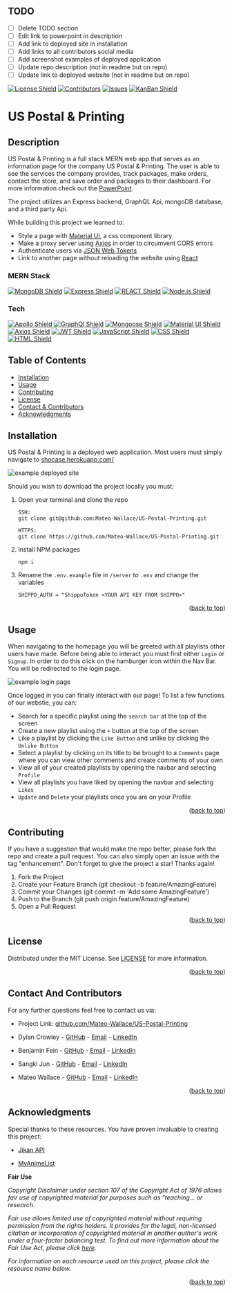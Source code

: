 ## TODO

- [ ] Delete TODO section
- [ ] Edit link to powerpoint in description
- [ ] Add link to deployed site in installation
- [ ] Add links to all contributors social media
- [ ] Add screenshot examples of deployed application
- [ ] Update repo description (not in readme but on repo)
- [ ] Update link to deployed website (not in readme but on repo)

<p id="readme-top"></p>

[![License Shield](https://img.shields.io/github/license/Mateo-Wallace/US-Postal-Printing.svg?style=for-the-badge)](./LICENSE) [![Contributors](https://img.shields.io/github/contributors/Mateo-Wallace/US-Postal-Printing.svg?style=for-the-badge)](https://github.com/Mateo-Wallace/US-Postal-Printing/graphs/contributors) [![Issues](https://img.shields.io/github/issues/Mateo-Wallace/US-Postal-Printing.svg?style=for-the-badge)](https://github.com/Mateo-Wallace/US-Postal-Printing/issues) [![KanBan Shield](https://img.shields.io/badge/Kanban_Board-555555?style=for-the-badge)](https://github.com/users/Mateo-Wallace/projects/4/views/1)

# US Postal & Printing

## Description

US Postal & Printing is a full stack MERN web app that serves as an information page for the company US Postal & Printing. The user is able to see the services the company provides, track packages, make orders, contact the store, and save order and packages to their dashboard. For more information check out the [PowerPoint](https://docs.google.com/presentation/d/1Us7_Q01uOFhasWDNHokqUsz2VRzwK0pvtdRSPxGRj1I/edit#slide=id.g29f43f0a72_0_24).

The project utilizes an Express backend, GraphQL Api, mongoDB database, and a third party Api.

While building this project we learned to:

- Style a page with [Material UI](https://mui.com/), a css component library
- Make a proxy server using [Axios](https://axios-http.com/) in order to circumvent CORS errors
- Authenticate users via [JSON Web Tokens](https://jwt.io/)
- Link to another page without reloading the website using [React](https://reactjs.org/)

### MERN Stack

[![MongoDB Shield](https://img.shields.io/badge/MongoDB-47A248?&style=for-the-badge&logo=mongodb&logoColor=white)](https://www.mongodb.com/) [![Express Shield](https://img.shields.io/badge/Express-000000?&style=for-the-badge&logo=express&logoColor=white)](http://expressjs.com/) [![REACT Shield](https://img.shields.io/badge/React-222222?&style=for-the-badge&logo=react)](https://reactjs.org/) [![Node.js Shield](https://img.shields.io/badge/Node.js-339933?&style=for-the-badge&logo=node.js&logoColor=white)](https://nodejs.org/en/)

### Tech

[![Apollo Shield](https://img.shields.io/badge/Apollo-311C87?&style=for-the-badge&logo=apollographql&logoColor=white)](https://www.apollographql.com/) [![GraphQl Shield](https://img.shields.io/badge/GraphQl-E10098?&style=for-the-badge&logo=graphql&logoColor=white)](https://graphql.org/) [![Mongoose Shield](https://img.shields.io/badge/Mongoose-AA2929?&style=for-the-badge&logo=matrix&logoColor=white)](https://mongoosejs.com/) [![Material UI Shield](https://img.shields.io/badge/Material_UI-007FFF?&style=for-the-badge&logo=mui&logoColor=white)](https://mui.com/) [![Axios Shield](https://img.shields.io/badge/Axios-5A29E4?&style=for-the-badge&logo=axios&logoColor=white)](https://axios-http.com/) [![JWT Shield](https://img.shields.io/badge/JSON_Web_Tokens-000000?&style=for-the-badge&logo=jsonwebtokens&logoColor=white)](https://jwt.io/) [![JavaScript Shield](https://img.shields.io/badge/JavaScript-F7DF1E?&style=for-the-badge&logo=javascript&logoColor=272727)](https://developer.mozilla.org/en-US/docs/Web/JavaScript) [![CSS Shield](https://img.shields.io/badge/CSS-1572B6?&style=for-the-badge&logo=css3&logoColor=white)](https://developer.mozilla.org/en-US/docs/Web/CSS) [![HTML Shield](https://img.shields.io/badge/HTML5-E34F26?&style=for-the-badge&logo=html5&logoColor=white)](https://developer.mozilla.org/en-US/docs/Glossary/HTML5)

## Table of Contents

- [Installation](#installation)
- [Usage](#usage)
- [Contributing](#contributing)
- [License](#license)
- [Contact & Contributors](#contact-and-contributors)
- [Acknowledgments](#acknowledgments)

## Installation

US Postal & Printing is a deployed web application. Most users must simply navigate to [shocase.herokuapp.com/](https://shocase.herokuapp.com/)

![example deployed site](./public/images/shocase.png)

Should you wish to download the project locally you must:

1. Open your terminal and clone the repo

   ```
   SSH:
   git clone git@github.com:Mateo-Wallace/US-Postal-Printing.git

   HTTPS:
   git clone https://github.com/Mateo-Wallace/US-Postal-Printing.git
   ```

2. Install NPM packages
   ```
   npm i
   ```
3. Rename the `.env.example` file in `/server` to `.env` and change the variables
   ```
   SHIPPO_AUTH = "ShippoToken <YOUR API KEY FROM SHIPPO>"
   ```

<p align="right">(<a href="#readme-top">back to top</a>)</p>

## Usage

When navigating to the homepage you will be greeted with all playlists other users have made. Before being able to interact you must first either `Login` or `Signup`. In order to do this click on the hamburger icon within the Nav Bar. You will be redirected to the login page.

![example login page](./public/images/website_login.png)

Once logged in you can finally interact with our page! To list a few functions of our webstie, you can:

- Search for a specific playlist using the `search bar` at the top of the screen
- Create a new playlist using the `+` button at the top of the screen
- Like a playlist by clicking the `Like Button` and unlike by clicking the `Unlike Button`
- Select a playlist by clicking on its title to be brought to a `Comments` page where you can view other comments and create comments of your own
- View all of your created playlists by opening the navbar and selecting `Profile`
- View all playlists you have liked by opening the navbar and selecting `Likes`
- `Update` and `Delete` your playlists once you are on your Profile

<p align="right">(<a href="#readme-top">back to top</a>)</p>

## Contributing

If you have a suggestion that would make the repo better, please fork the repo and create a pull request. You can also simply open an issue with the tag "enhancement". Don't forget to give the project a star! Thanks again!

1. Fork the Project
2. Create your Feature Branch (git checkout -b feature/AmazingFeature)
3. Commit your Changes (git commit -m 'Add some AmazingFeature')
4. Push to the Branch (git push origin feature/AmazingFeature)
5. Open a Pull Request

<p align="right">(<a href="#readme-top">back to top</a>)</p>

## License

Distributed under the MIT License. See [LICENSE](./LICENSE) for more information.

<p align="right">(<a href="#readme-top">back to top</a>)</p>

## Contact And Contributors

For any further questions feel free to contact us via:

- Project Link: [github.com/Mateo-Wallace/US-Postal-Printing](https://github.com/Mateo-Wallace/US-Postal-Printing)

- Dylan Crowley - [GitHub](https://github.com/dcrowdev) - [Email](mailto:dcrowdev1025@gmail.com) - [LinkedIn](https://www.linkedin.com/in/dylan-crowley-3974b8252/)

- Benjamin Fein - [GitHub](https://github.com/Bfunk54) - [Email](mailto:#ben_fein@icloud.com) - [LinkedIn](https://www.linkedin.com/in/benjamin-fein-5a73b2242/)

- Sangki Jun - [GitHub](https://github.com/sangki810) - [Email](mailto:#sangki810@gmail.com) - [LinkedIn](https://www.linkedin.com/in/sangki-jun-8a6a5310b/)

- Mateo Wallace - [GitHub](https://github.com/Mateo-Wallace) - [Email](mailto:mateo.t.wallace@gmail.com) - [LinkedIn](https://www.linkedin.com/in/mateo-wallace-57931b254/)

<p align="right">(<a href="#readme-top">back to top</a>)</p>

## Acknowledgments

Special thanks to these resources. You have proven invaluable to creating this project:

- [Jikan API](https://jikan.moe/)

- [MyAnimeList](https://myanimelist.net/)

**Fair Use**

_Copyright Disclaimer under section 107 of the Copyright Act of 1976 allows fair use of copyrighted material for purposes such as "teaching... or research._

_Fair use allows limited use of copyrighted material without requiring permission from the rights holders. It provides for the legal, non-licensed citation or incorporation of copyrighted material in another author's work under a four-factor balancing test. To find out more information about the Fair Use Act, please click [here](https://www.copyright.gov/title17/92chap1.html#107)._

_For information on each resource used on this project, please click the resource name below._

<p align="right">(<a href="#readme-top">back to top</a>)</p>
